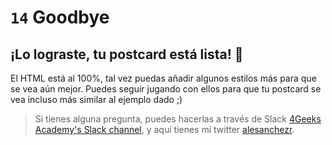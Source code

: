 # `14` Goodbye

## ¡Lo lograste, tu postcard está lista! 👏

El HTML está al 100%, tal vez puedas añadir algunos estilos más para que se vea aún mejor. Puedes seguir jugando con ellos para que tu postcard se vea incluso más similar al ejemplo dado ;)

> Si tienes alguna pregunta, puedes hacerlas a través de Slack [4Geeks Academy's Slack channel](https://4geeksacademy.slack.com/), y aquí tienes mi twitter [alesanchezr](https://twitter.com/alesanchezr).

